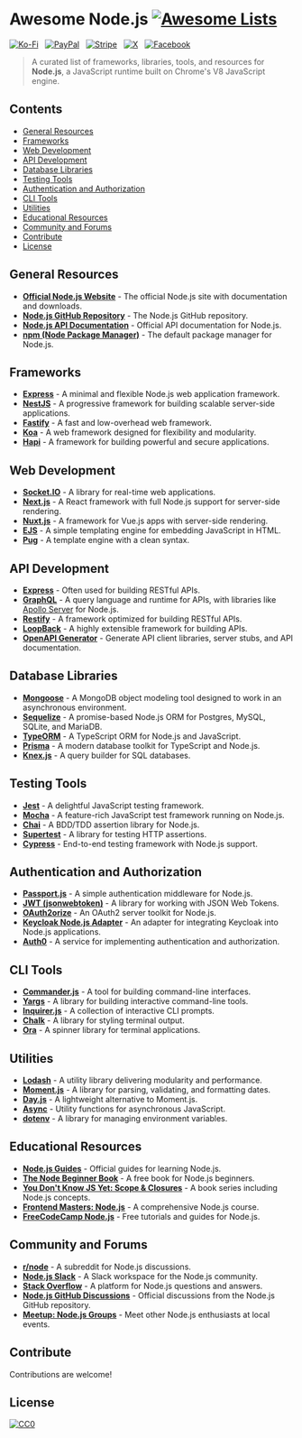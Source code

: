 # Awesome Node.js [![Awesome Lists](https://srv-cdn.himpfen.io/badges/awesome-lists/awesomelists-flat.svg)](https://github.com/brandonhimpfen/awesome)

[![Ko-Fi](https://srv-cdn.himpfen.io/badges/kofi/kofi-flat.svg)](https://ko-fi.com/awesomelists) &nbsp; [![PayPal](https://srv-cdn.himpfen.io/badges/paypal/paypal-flat.svg)](https://www.paypal.com/donate/?hosted_button_id=3LLKRXJU44EJJ) &nbsp; [![Stripe](https://srv-cdn.himpfen.io/badges/stripe/stripe-flat.svg)](https://tinyurl.com/e8ymxdw3) &nbsp; [![X](https://srv-cdn.himpfen.io/badges/twitter/twitter-flat.svg)](https://x.com/ListsAwesome) &nbsp; [![Facebook](https://srv-cdn.himpfen.io/badges/facebook-pages/facebook-pages-flat.svg)](https://www.facebook.com/awesomelists)

> A curated list of frameworks, libraries, tools, and resources for **Node.js**, a JavaScript runtime built on Chrome's V8 JavaScript engine.

## Contents

- [General Resources](#general-resources)
- [Frameworks](#frameworks)
- [Web Development](#web-development)
- [API Development](#api-development)
- [Database Libraries](#database-libraries)
- [Testing Tools](#testing-tools)
- [Authentication and Authorization](#authentication-and-authorization)
- [CLI Tools](#cli-tools)
- [Utilities](#utilities)
- [Educational Resources](#educational-resources)
- [Community and Forums](#community-and-forums)
- [Contribute](#contribute)
- [License](#license)

## General Resources

- **[Official Node.js Website](https://nodejs.org/)** - The official Node.js site with documentation and downloads.
- **[Node.js GitHub Repository](https://github.com/nodejs/node)** - The Node.js GitHub repository.
- **[Node.js API Documentation](https://nodejs.org/api/)** - Official API documentation for Node.js.
- **[npm (Node Package Manager)](https://www.npmjs.com/)** - The default package manager for Node.js.

## Frameworks

- **[Express](https://expressjs.com/)** - A minimal and flexible Node.js web application framework.
- **[NestJS](https://nestjs.com/)** - A progressive framework for building scalable server-side applications.
- **[Fastify](https://www.fastify.io/)** - A fast and low-overhead web framework.
- **[Koa](https://koajs.com/)** - A web framework designed for flexibility and modularity.
- **[Hapi](https://hapi.dev/)** - A framework for building powerful and secure applications.

## Web Development

- **[Socket.IO](https://socket.io/)** - A library for real-time web applications.
- **[Next.js](https://nextjs.org/)** - A React framework with full Node.js support for server-side rendering.
- **[Nuxt.js](https://nuxtjs.org/)** - A framework for Vue.js apps with server-side rendering.
- **[EJS](https://ejs.co/)** - A simple templating engine for embedding JavaScript in HTML.
- **[Pug](https://pugjs.org/)** - A template engine with a clean syntax.

## API Development

- **[Express](https://expressjs.com/)** - Often used for building RESTful APIs.
- **[GraphQL](https://graphql.org/)** - A query language and runtime for APIs, with libraries like [Apollo Server](https://www.apollographql.com/docs/apollo-server/) for Node.js.
- **[Restify](http://restify.com/)** - A framework optimized for building RESTful APIs.
- **[LoopBack](https://loopback.io/)** - A highly extensible framework for building APIs.
- **[OpenAPI Generator](https://openapi-generator.tech/)** - Generate API client libraries, server stubs, and API documentation.

## Database Libraries

- **[Mongoose](https://mongoosejs.com/)** - A MongoDB object modeling tool designed to work in an asynchronous environment.
- **[Sequelize](https://sequelize.org/)** - A promise-based Node.js ORM for Postgres, MySQL, SQLite, and MariaDB.
- **[TypeORM](https://typeorm.io/)** - A TypeScript ORM for Node.js and JavaScript.
- **[Prisma](https://www.prisma.io/)** - A modern database toolkit for TypeScript and Node.js.
- **[Knex.js](https://knexjs.org/)** - A query builder for SQL databases.

## Testing Tools

- **[Jest](https://jestjs.io/)** - A delightful JavaScript testing framework.
- **[Mocha](https://mochajs.org/)** - A feature-rich JavaScript test framework running on Node.js.
- **[Chai](https://www.chaijs.com/)** - A BDD/TDD assertion library for Node.js.
- **[Supertest](https://github.com/visionmedia/supertest)** - A library for testing HTTP assertions.
- **[Cypress](https://www.cypress.io/)** - End-to-end testing framework with Node.js support.

## Authentication and Authorization

- **[Passport.js](http://www.passportjs.org/)** - A simple authentication middleware for Node.js.
- **[JWT (jsonwebtoken)](https://github.com/auth0/node-jsonwebtoken)** - A library for working with JSON Web Tokens.
- **[OAuth2orize](https://github.com/jaredhanson/oauth2orize)** - An OAuth2 server toolkit for Node.js.
- **[Keycloak Node.js Adapter](https://www.keycloak.org/docs/latest/securing_apps/#nodejs-adapter)** - An adapter for integrating Keycloak into Node.js applications.
- **[Auth0](https://auth0.com/docs/quickstart/backend/nodejs/01-authorization)** - A service for implementing authentication and authorization.

## CLI Tools

- **[Commander.js](https://github.com/tj/commander.js)** - A tool for building command-line interfaces.
- **[Yargs](https://yargs.js.org/)** - A library for building interactive command-line tools.
- **[Inquirer.js](https://github.com/SBoudrias/Inquirer.js)** - A collection of interactive CLI prompts.
- **[Chalk](https://github.com/chalk/chalk)** - A library for styling terminal output.
- **[Ora](https://github.com/sindresorhus/ora)** - A spinner library for terminal applications.

## Utilities

- **[Lodash](https://lodash.com/)** - A utility library delivering modularity and performance.
- **[Moment.js](https://momentjs.com/)** - A library for parsing, validating, and formatting dates.
- **[Day.js](https://day.js.org/)** - A lightweight alternative to Moment.js.
- **[Async](https://caolan.github.io/async/)** - Utility functions for asynchronous JavaScript.
- **[dotenv](https://github.com/motdotla/dotenv)** - A library for managing environment variables.
  
## Educational Resources

- **[Node.js Guides](https://nodejs.dev/)** - Official guides for learning Node.js.
- **[The Node Beginner Book](http://nodebeginner.org/)** - A free book for Node.js beginners.
- **[You Don't Know JS Yet: Scope & Closures](https://github.com/getify/You-Dont-Know-JS)** - A book series including Node.js concepts.
- **[Frontend Masters: Node.js](https://frontendmasters.com/courses/node-js/)** - A comprehensive Node.js course.
- **[FreeCodeCamp Node.js](https://www.freecodecamp.org/news/tag/nodejs/)** - Free tutorials and guides for Node.js.
  
## Community and Forums

- **[r/node](https://www.reddit.com/r/node/)** - A subreddit for Node.js discussions.
- **[Node.js Slack](https://nodejs.slack.com/)** - A Slack workspace for the Node.js community.
- **[Stack Overflow](https://stackoverflow.com/questions/tagged/node.js)** - A platform for Node.js questions and answers.
- **[Node.js GitHub Discussions](https://github.com/nodejs/node/discussions)** - Official discussions from the Node.js GitHub repository.
- **[Meetup: Node.js Groups](https://www.meetup.com/topics/nodejs/)** - Meet other Node.js enthusiasts at local events.

## Contribute

Contributions are welcome!

## License

[![CC0](https://mirrors.creativecommons.org/presskit/buttons/88x31/svg/by-sa.svg)](http://creativecommons.org/licenses/by-sa/4.0/)
